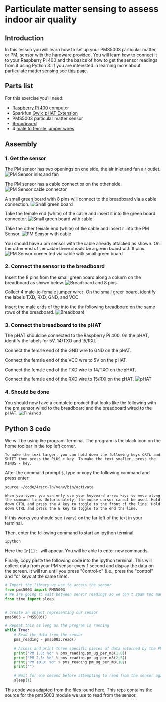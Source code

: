 # Particulate matter sensing to assess indoor air quality

## Introduction

In this lesson you will learn how to set up your PMS5003 particular matter, or
PM, sensor with the hardware provided. You will learn how to connect it to your
Raspberry Pi 400 and the basics of how to get the sensor readings from it using
Python 3. If you are interested in learning more about particulate matter
sensing see [this](https://en.wikipedia.org/wiki/Particulates) page.

## Parts list

For this exercise you'll need:
* [Raspberry Pi 400](https://www.sparkfun.com/products/17377) computer
* Sparkfun [Qwiic pHAT Extension](https://www.sparkfun.com/products/17512)
* PMS5003 particular matter sensor
* [Breadboard](https://www.sparkfun.com/products/12002)
* 4 [male to female jumper wires](https://www.sparkfun.com/products/9385)

## Assembly

### 1. Get the sensor

The PM sensor has two openings on one side, the air inlet and fan air outlet.
![PM Sensor inlet and fan](images/01-pm-sensor-fan.png)

The PM sensor has a cable connection on the other side.
![PM Sensor cable connector](images/02-pm-sensor-connection.png)

A small green board with 8 pins will connect to the breadboard via a cable connection.
![Small green board](images/03-pm-pin-and-cable.png)

Take the female end (white) of the cable and insert it into the green board connector. 
![Small green board with cable](images/04-pm-connecting-8pin-and-cable.png)

Take the other female end (white) of the cable and insert it into the PM Sensor. 
![PM Sensor with cable](06-pm-connecting-to-cable.png)

You should have a pm sensor with the cable already attached as shown. On the other end of the cable there should be a green board with 8 pins.
![PM Sensor connected via cable with small green board](07-final-pm-connected-to-8pin-by-cable.png)

### 2. Connect the sensor to the breadboard

Insert the 8 pins from the small green board along a column on the breadboard as shown below.
![Breadboard and 8 pins](images/08-8pin-plugged-breadboard.png)

Collect 4 male-to-female jumper wires. On the small green board, identify the labels TXD, RXD, GND, and VCC.

Insert the male ends of the into the the following breadboard on the same rows of the breadboard.
![Breadboard](images/09-jumper-wires-plugged-breadboard.png)

### 3. Connect the breadboard to the pHAT

The pHAT should be connected to the Raspberry Pi 400. On the pHAT, identify the labels for 5V, 14/TXO and 15/RXI. 

Connect the female end of the GND wire to GND on the pHAT.

Connect the female end of the VCC wire to 5V on the pHAT. 

Connect the female end of the TXD wire to 14/TXO on the pHAT. 

Connect the female end of the RXD wire to 15/RXI on the pHAT.
![pHAT](images/09-jumper-wires-plugged-breadboard.png)

### 4. Should be done
You should now have a complete product that looks like the following with the
pm sensor wired to the breadboard and the breadboard wired to the pHAT.
![Finished](images/pm-sensor-complete.jpeg)

## Python 3 code

We will be using the program Terminal. The program is the black icon on the home toolbar in the top left corner.

```{tip}
To make the text larger, you can hold down the following keys CRTL and SHIFT then press the PLUS + key. To make the text smaller, press the MINUS - key.
```

After the command prompt `$`, type or copy the following command and press enter:

```
source ~/code/4cscc-ln/venv/bin/activate
```

```{tip}
When you type, you can only use your keyboard arrow keys to move along the command line. Unfortunately, the mouse cursor cannot be used. Hold down CTRL and press the A key to toggle to the front of the line. Hold down CTRL and press the E key to toggle to the end the line.
```

If this works you should see `(venv)` on the far left of the text in
your terminal.

Then, enter the following command to start an ipython terminal:

```
ipython
```
Here the `In[1]: ` will appear. You will be able to enter new commands.

Finally, copy paste the following code into the ipython terminal. This will collect data from your PM sensor every 1 second and display the data on the screen. It will run until you press "Control-c" (i.e., press the "control" and "c" keys at the same time).

```python
# Import the library we use to access the sensor
from pms5003 import PMS5003
# We are going to wait between sensor readings so we don't spam too many
from time import sleep


# Create an object representing our sensor
pms5003 = PMS5003()

# Repeat this as long as the program is running
while True:
    # Read the data from the sensor
    pms_reading = pms5003.read()

    # Access and print three specific pieces of data returned by the PM sensor
    print("PM 1.0: %d" % pms_reading.pm_ug_per_m3(1.0))
    print("PM 2.5: %d" % pms_reading.pm_ug_per_m3(2.5))
    print("PM 10.0: %d" % pms_reading.pm_ug_per_m3(10))
    print("")

    # Wait for one second before attempting to read from the sensor again
    sleep(1)

```

This code was adapted from the files found
[here](https://github.com/pimoroni/pms5003-python/tree/master/examples). This
repo contains the source for the pms5003 module we use to read from the sensor.
